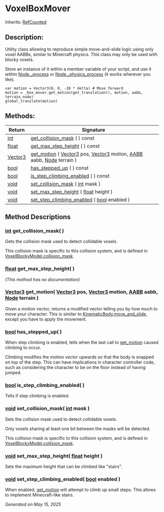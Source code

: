 # VoxelBoxMover

Inherits: [RefCounted](https://docs.godotengine.org/en/stable/classes/class_refcounted.html)

## Description: 

Utility class allowing to reproduce simple move-and-slide logic using only voxel AABBs, similar to Minecraft physics. This class may only be used with blocky voxels.

Store an instance of it within a member variable of your script, and use it within [Node._process](https://docs.godotengine.org/en/stable/classes/class_node.html#class-node-method-process) or [Node._physics_process](https://docs.godotengine.org/en/stable/classes/class_node.html#class-node-method-physics-process) (it works wherever you like).

```
var motion = Vector3(0, 0, -10 * delta) # Move forward
motion = _box_mover.get_motion(get_translation(), motion, aabb, terrain_node)
global_translate(motion)
```

## Methods: 


Return                                                                        | Signature                                                                                                                                                                                                                                                                                                                                                           
----------------------------------------------------------------------------- | --------------------------------------------------------------------------------------------------------------------------------------------------------------------------------------------------------------------------------------------------------------------------------------------------------------------------------------------------------------------
[int](https://docs.godotengine.org/en/stable/classes/class_int.html)          | [get_collision_mask](#i_get_collision_mask) ( ) const                                                                                                                                                                                                                                                                                                               
[float](https://docs.godotengine.org/en/stable/classes/class_float.html)      | [get_max_step_height](#i_get_max_step_height) ( ) const                                                                                                                                                                                                                                                                                                             
[Vector3](https://docs.godotengine.org/en/stable/classes/class_vector3.html)  | [get_motion](#i_get_motion) ( [Vector3](https://docs.godotengine.org/en/stable/classes/class_vector3.html) pos, [Vector3](https://docs.godotengine.org/en/stable/classes/class_vector3.html) motion, [AABB](https://docs.godotengine.org/en/stable/classes/class_aabb.html) aabb, [Node](https://docs.godotengine.org/en/stable/classes/class_node.html) terrain )  
[bool](https://docs.godotengine.org/en/stable/classes/class_bool.html)        | [has_stepped_up](#i_has_stepped_up) ( ) const                                                                                                                                                                                                                                                                                                                       
[bool](https://docs.godotengine.org/en/stable/classes/class_bool.html)        | [is_step_climbing_enabled](#i_is_step_climbing_enabled) ( ) const                                                                                                                                                                                                                                                                                                   
[void](#)                                                                     | [set_collision_mask](#i_set_collision_mask) ( [int](https://docs.godotengine.org/en/stable/classes/class_int.html) mask )                                                                                                                                                                                                                                           
[void](#)                                                                     | [set_max_step_height](#i_set_max_step_height) ( [float](https://docs.godotengine.org/en/stable/classes/class_float.html) height )                                                                                                                                                                                                                                   
[void](#)                                                                     | [set_step_climbing_enabled](#i_set_step_climbing_enabled) ( [bool](https://docs.godotengine.org/en/stable/classes/class_bool.html) enabled )                                                                                                                                                                                                                        
<p></p>

## Method Descriptions

### [int](https://docs.godotengine.org/en/stable/classes/class_int.html)<span id="i_get_collision_mask"></span> **get_collision_mask**( ) 

Gets the collision mask used to detect collidable voxels.

This collision mask is specific to this collision system, and is defined in [VoxelBlockyModel.collision_mask](VoxelBlockyModel.md#i_collision_mask).

### [float](https://docs.godotengine.org/en/stable/classes/class_float.html)<span id="i_get_max_step_height"></span> **get_max_step_height**( ) 

*(This method has no documentation)*

### [Vector3](https://docs.godotengine.org/en/stable/classes/class_vector3.html)<span id="i_get_motion"></span> **get_motion**( [Vector3](https://docs.godotengine.org/en/stable/classes/class_vector3.html) pos, [Vector3](https://docs.godotengine.org/en/stable/classes/class_vector3.html) motion, [AABB](https://docs.godotengine.org/en/stable/classes/class_aabb.html) aabb, [Node](https://docs.godotengine.org/en/stable/classes/class_node.html) terrain ) 

Given a motion vector, returns a modified vector telling you by how much to move your character. This is similar to [KinematicBody.move_and_slide](https://docs.godotengine.org/en/stable/classes/class_kinematicbody.html#class-kinematicbody-method-move-and-slide), except you have to apply the movement.

### [bool](https://docs.godotengine.org/en/stable/classes/class_bool.html)<span id="i_has_stepped_up"></span> **has_stepped_up**( ) 

When step climbing is enabled, tells when the last call to [get_motion](VoxelBoxMover.md#i_get_motion) caused climbing to occur.

Climbing modifies the motion vector upwards so that the body is snapped on top of the step. This can have implications in character controller code, such as considering the character to be on the floor instead of having jumped.

### [bool](https://docs.godotengine.org/en/stable/classes/class_bool.html)<span id="i_is_step_climbing_enabled"></span> **is_step_climbing_enabled**( ) 

Tells if step climbing is enabled.

### [void](#)<span id="i_set_collision_mask"></span> **set_collision_mask**( [int](https://docs.godotengine.org/en/stable/classes/class_int.html) mask ) 

Sets the collision mask used to detect collidable voxels.

Only voxels sharing at least one bit between the masks will be detected.

This collision mask is specific to this collision system, and is defined in [VoxelBlockyModel.collision_mask](VoxelBlockyModel.md#i_collision_mask).

### [void](#)<span id="i_set_max_step_height"></span> **set_max_step_height**( [float](https://docs.godotengine.org/en/stable/classes/class_float.html) height ) 

Sets the maximum height that can be climbed like "stairs".

### [void](#)<span id="i_set_step_climbing_enabled"></span> **set_step_climbing_enabled**( [bool](https://docs.godotengine.org/en/stable/classes/class_bool.html) enabled ) 

When enabled, [get_motion](VoxelBoxMover.md#i_get_motion) will attempt to climb up small steps. This allows to implement Minecraft-like stairs.

_Generated on May 15, 2025_
